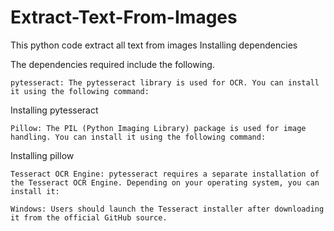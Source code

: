 # Extract-Text-From-Images
This python code extract all text from images 
Installing dependencies

The dependencies required include the following.

    pytesseract: The pytesseract library is used for OCR. You can install it using the following command:

Installing pytesseract

    Pillow: The PIL (Python Imaging Library) package is used for image handling. You can install it using the following command:

Installing pillow

    Tesseract OCR Engine: pytesseract requires a separate installation of the Tesseract OCR Engine. Depending on your operating system, you can install it:

    Windows: Users should launch the Tesseract installer after downloading it from the official GitHub source.
